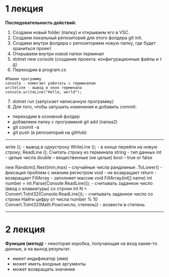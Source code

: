 # 1 лекция


**Последовательность действий:**
1. Создаем новый folder (папку) и открываем его в VSC.
2. Создаем локальный репозиторий для этого фолдера git init.
3. Создаем внутри фолдера с репозиторием новую папку, где будет храниться проект
4. Открываем внутри новой папки терминал
5. dotnet new console (создание проекта: конфигурационные файлы и т д)
6. Переходим в program.cs
```
#Пишем программу
console - помогает работать с терминалом
writeline - вывод в окно терминала
console.writeLine("Hello, world");
```

7. dotnet run (запускает написанную программу)
8. Для того, чтобы запушить изменения и добавить commit:
- переходим в основной фолдер
- добавляем папку с программой git add (папка2)
- git coomit -a 
- git push (в репозиторий на gitHub)

************************************************************
write (); - вывод в однустроку
WriteLine (); - в конце перейти на новую строку;
ReadLine (); Считать строку из терминала
string - тип данных
int - целые числа
double – вещественные (не целые)
bool – true or false

new Random().Next(min,max) – случайные числа рандомные
.ToLower() - фиксация проблем с нижним регистром
void - не возвращает 
return - возвращает
FillArray - заполняет массив void FillArray(int[] name)
int number = int.Parse(Console.ReadLine()); - считывать заданное число (ввод с клавиатуры) со строки
int N = Convert.ToInt32(Console.ReadLine()); - считывать заданное число со строки
Найти цифру от числа number % 10
Convert.ToInt32(Math.Pow(число, степень)) - возвести в степень
************************************************************

# 2 лекция

**Функция (метод)** - некоторая коробка, получающая на вход какие-то данные, а на выход результат. 
- имеет индификатор (имя)
- может иметь входные аргументы
- может возвращать значение


